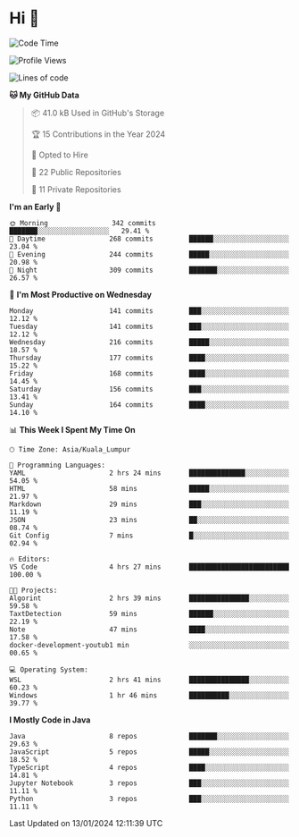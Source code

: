 <h1>Hi 👋</h1>

<!--START_SECTION:waka-->
![Code Time](http://img.shields.io/badge/Code%20Time-466%20hrs%2053%20mins-blue)

![Profile Views](http://img.shields.io/badge/Profile%20Views-3-blue)

![Lines of code](https://img.shields.io/badge/From%20Hello%20World%20I%27ve%20Written-1.2%20million%20lines%20of%20code-blue)

**🐱 My GitHub Data** 

> 📦 41.0 kB Used in GitHub's Storage 
 > 
> 🏆 15 Contributions in the Year 2024
 > 
> 💼 Opted to Hire
 > 
> 📜 22 Public Repositories 
 > 
> 🔑 11 Private Repositories 
 > 
**I'm an Early 🐤** 

```text
🌞 Morning                342 commits         ███████░░░░░░░░░░░░░░░░░░   29.41 % 
🌆 Daytime                268 commits         ██████░░░░░░░░░░░░░░░░░░░   23.04 % 
🌃 Evening                244 commits         █████░░░░░░░░░░░░░░░░░░░░   20.98 % 
🌙 Night                  309 commits         ███████░░░░░░░░░░░░░░░░░░   26.57 % 
```
📅 **I'm Most Productive on Wednesday** 

```text
Monday                   141 commits         ███░░░░░░░░░░░░░░░░░░░░░░   12.12 % 
Tuesday                  141 commits         ███░░░░░░░░░░░░░░░░░░░░░░   12.12 % 
Wednesday                216 commits         █████░░░░░░░░░░░░░░░░░░░░   18.57 % 
Thursday                 177 commits         ████░░░░░░░░░░░░░░░░░░░░░   15.22 % 
Friday                   168 commits         ████░░░░░░░░░░░░░░░░░░░░░   14.45 % 
Saturday                 156 commits         ███░░░░░░░░░░░░░░░░░░░░░░   13.41 % 
Sunday                   164 commits         ████░░░░░░░░░░░░░░░░░░░░░   14.10 % 
```


📊 **This Week I Spent My Time On** 

```text
🕑︎ Time Zone: Asia/Kuala_Lumpur

💬 Programming Languages: 
YAML                     2 hrs 24 mins       ██████████████░░░░░░░░░░░   54.05 % 
HTML                     58 mins             █████░░░░░░░░░░░░░░░░░░░░   21.97 % 
Markdown                 29 mins             ███░░░░░░░░░░░░░░░░░░░░░░   11.19 % 
JSON                     23 mins             ██░░░░░░░░░░░░░░░░░░░░░░░   08.74 % 
Git Config               7 mins              █░░░░░░░░░░░░░░░░░░░░░░░░   02.94 % 

🔥 Editors: 
VS Code                  4 hrs 27 mins       █████████████████████████   100.00 % 

🐱‍💻 Projects: 
Algorint                 2 hrs 39 mins       ███████████████░░░░░░░░░░   59.58 % 
TaxtDetection            59 mins             ██████░░░░░░░░░░░░░░░░░░░   22.19 % 
Note                     47 mins             ████░░░░░░░░░░░░░░░░░░░░░   17.58 % 
docker-development-youtub1 min               ░░░░░░░░░░░░░░░░░░░░░░░░░   00.65 % 

💻 Operating System: 
WSL                      2 hrs 41 mins       ███████████████░░░░░░░░░░   60.23 % 
Windows                  1 hr 46 mins        ██████████░░░░░░░░░░░░░░░   39.77 % 
```

**I Mostly Code in Java** 

```text
Java                     8 repos             ███████░░░░░░░░░░░░░░░░░░   29.63 % 
JavaScript               5 repos             █████░░░░░░░░░░░░░░░░░░░░   18.52 % 
TypeScript               4 repos             ████░░░░░░░░░░░░░░░░░░░░░   14.81 % 
Jupyter Notebook         3 repos             ███░░░░░░░░░░░░░░░░░░░░░░   11.11 % 
Python                   3 repos             ███░░░░░░░░░░░░░░░░░░░░░░   11.11 % 
```




 Last Updated on 13/01/2024 12:11:39 UTC
<!--END_SECTION:waka-->
